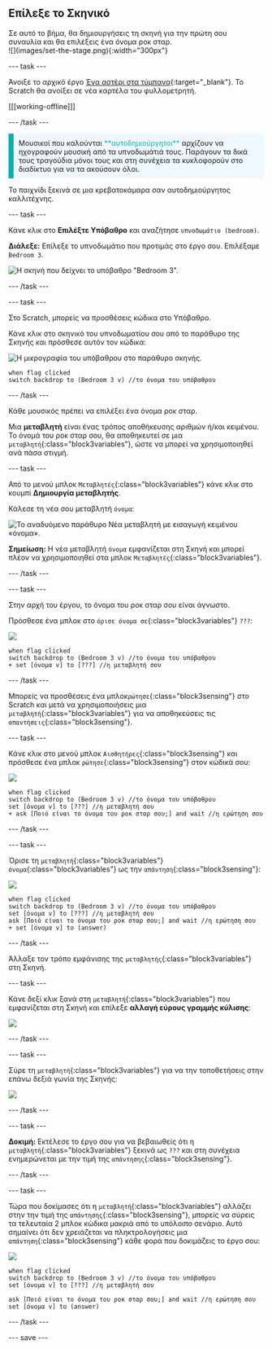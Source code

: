 ## Επίλεξε το Σκηνικό

<div style="display: flex; flex-wrap: wrap">
<div style="flex-basis: 200px; flex-grow: 1; margin-right: 15px;">
Σε αυτό το βήμα, θα δημιουργήσεις τη σκηνή για την πρώτη σου συναυλία και θα επιλέξεις ένα όνομα ροκ σταρ.
</div>
<div>
![](images/set-the-stage.png){:width="300px"}
</div>
</div>

--- task ---

Άνοιξε το αρχικό έργο [Ένα αστέρι στα τύμπανα](https://scratch.mit.edu/projects/535783147/editor){:target="_blank"}. Το Scratch θα ανοίξει σε νέα καρτέλα του φυλλομετρητή.

[[[working-offline]]]

--- /task ---

<p style="border-left: solid; border-width:10px; border-color: #0faeb0; background-color: aliceblue; padding: 10px;">
Μουσικοί που καλούνται <span style="color: #0faeb0">**αυτοδημιούργητοι**</span> αρχίζουν να ηχογραφούν μουσική από τα υπνοδωμάτιά τους. Παράγουν τα δικά τους τραγούδια μόνοι τους και στη συνέχεια τα κυκλοφορούν στο διαδίκτυο για να τα ακούσουν όλοι. 
</p>

Το παιχνίδι ξεκινά σε μια κρεβατοκάμαρα σαν αυτοδημιούργητος καλλιτέχνης.

--- task ---

Κάνε κλικ στο **Επιλέξτε Υπόβαθρο** και αναζήτησε `υπνοδωμάτιο (bedroom)`.

**Διάλεξε:** Επίλεξε το υπνοδωμάτιο που προτιμάς στο έργο σου. Επιλέξαμε `Bedroom 3`.

![Η σκηνή που δείχνει το υπόβαθρο "Bedroom 3".](images/bedroom3.png)

--- /task ---

--- task ---

Στο Scratch, μπορείς να προσθέσεις κώδικα στο Υπόβαθρο.

Κάνε κλικ στο σκηνικό του υπνοδωματίου σου από το παράθυρο της Σκηνής και πρόσθεσε αυτόν τον κώδικα:

![Η μικρογραφία του υπόβαθρου στο παράθυρο σκηνής.](images/bedroom-icon.png)

```blocks3
when flag clicked
switch backdrop to (Bedroom 3 v) //το όνομα του υπόβαθρου
```

--- /task ---

Κάθε μουσικός πρέπει να επιλέξει ένα όνομα ροκ σταρ.

Μια **μεταβλητή** είναι ένας τρόπος αποθήκευσης αριθμών ή/και κειμένου. Το όνομά του ροκ σταρ σου, θα αποθηκευτεί σε μια `μεταβλητή`{:class="block3variables"}, ώστε να μπορεί να χρησιμοποιηθεί ανά πάσα στιγμή.

--- task ---

Από το μενού μπλοκ `Μεταβλητές`{:class="block3variables"} κάνε κλικ στο κουμπί **Δημιουργία μεταβλητής**.

Κάλεσε τη νέα σου μεταβλητή `όνομα`:

![Το αναδυόμενο παράθυρο Νέα μεταβλητή με εισαγωγή κειμένου «όνομα».](images/new-variable.png)

**Σημείωση:** Η νέα μεταβλητή `όνομα` εμφανίζεται στη Σκηνή και μπορεί πλέον να χρησιμοποιηθεί στα μπλοκ `Μεταβλητές`{:class="block3variables"}.

--- /task ---

--- task ---

Στην αρχή του έργου, το όνομα του ροκ σταρ σου είναι άγνωστο.

Πρόσθεσε ένα μπλοκ στο `όρισε όνομα σε`{:class="block3variables"} `???`:

![](images/stage-icon.png)

```blocks3
when flag clicked
switch backdrop to (Bedroom 3 v) //το όνομα του υπόβαθρου
+ set [όνομα v] to [???] //η μεταβλητή σου
```

--- /task ---

Μπορείς να προσθέσεις ένα μπλοκ`ρώτησε`{:class="block3sensing"} στο Scratch και μετά να χρησιμοποιήσεις μια `μεταβλητή`{:class="block3variables"} για να αποθηκεύσεις τις `απαντήσεις`{:class="block3sensing"}.

--- task ---

Κάνε κλικ στο μενού μπλοκ `Αισθητήρες`{:class="block3sensing"} και πρόσθεσε ένα μπλοκ `ρώτησε`{:class="block3sensing"} στον κώδικά σου:

![](images/stage-icon.png)

```blocks3
when flag clicked
switch backdrop to (Bedroom 3 v) //το όνομα του υπόβαθρου
set [όνομα v] to [???] //η μεταβλητή σου
+ ask [Ποιό είναι το όνομα του ροκ σταρ σου;] and wait //η ερώτηση σου
```

--- /task ---

--- task ---

Όρισε τη `μεταβλητή`{:class="block3variables"} `όνομα`{:class="block3variables"} ως την `απάντηση`{:class="block3sensing"}:

![](images/stage-icon.png)

```blocks3
when flag clicked
switch backdrop to (Bedroom 3 v) //το όνομα του υπόβαθρου
set [όνομα v] to [???] //η μεταβλητή σου
ask [Ποιό είναι το όνομα του ροκ σταρ σου;] and wait //η ερώτηση σου
+ set [όνομα v] to (answer)
```

--- /task ---

Άλλαξε τον τρόπο εμφάνισης της `μεταβλητής`{:class="block3variables"} στη Σκηνή.

--- task ---

Κάνε δεξί κλικ ξανά στη `μεταβλητή`{:class="block3variables"} που εμφανίζεται στη Σκηνή και επίλεξε **αλλαγή εύρους γραμμής κύλισης**:

![](images/large-readout.png)

--- /task ---

--- task ---

Σύρε τη `μεταβλητή`{:class="block3variables"} για να την τοποθετήσεις στην επάνω δεξιά γωνία της Σκηνής:

![](images/repositioned-variable.png)

--- /task ---

--- task ---

**Δοκιμή:** Εκτέλεσε το έργο σου για να βεβαιωθείς ότι η `μεταβλητή`{:class="block3variables"} ξεκινά ως `???` και στη συνέχεια ενημερώνεται με την τιμή της `απάντησης`{:class="block3sensing"}.

--- /task ---

--- task ---

Τώρα που δοκίμασες ότι η `μεταβλητή`{:class="block3variables"} αλλάζει στην την τιμή της `απάντησης`{:class="block3sensing"}, μπορείς να σύρεις τα τελευταία 2 μπλοκ κώδικα μακριά από το υπόλοιπο σενάριο. Αυτό σημαίνει ότι δεν χρειάζεται να πληκτρολογήσεις μια `απάντηση`{:class="block3sensing"} κάθε φορά που δοκιμάζεις το έργο σου:

![](images/stage-icon.png)

```blocks3
when flag clicked
switch backdrop to (Bedroom 3 v) //το όνομα του υπόβαθρου
set [όνομα v] to [???] //η μεταβλητή σου
```

```blocks3
ask [Ποιό είναι το όνομα του ροκ σταρ σου;] and wait //η ερώτηση σου
set [όνομα v] to (answer)
```

--- /task ---

--- save ---
